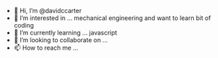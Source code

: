 - 👋 Hi, I’m @davidccarter
- 👀 I’m interested in ... mechanical engineering and want to learn bit of coding
- 🌱 I’m currently learning ... javascript
- 💞️ I’m looking to collaborate on ...
- 📫 How to reach me ...

<!---
davidccarter/davidccarter is a ✨ special ✨ repository because its `README.md` (this file) appears on your GitHub profile.
You can click the Preview link to take a look at your changes.
--->
